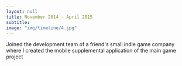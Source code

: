 ```yaml
---
layout: null
title: November 2014 - April 2015
subtitle:
image: "img/timeline/4.jpg"
---
```

Joined the development team of a friend's small indie game company where I created the mobile supplemental application of the main game project